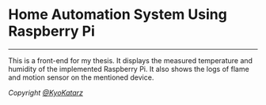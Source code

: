 # Home Automation System Using Raspberry Pi

---

This is a front-end for my thesis. It displays the measured temperature and humidity of the implemented Raspberry Pi. It also shows the logs of flame and motion sensor on the mentioned device.

_Copyright [@KyoKatarz](https://github.com/Kyokatarz/thesis-frontend)_
